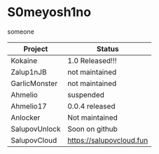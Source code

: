 # S0meyosh1no
someone


| Project        | Status                  |
|----------------|-------------------------|
| Kokaine        | 1.0 Released!!!         |
| Zalup1nJB      | not maintained          |
| GarlicMonster  | not maintained          |
| Ahmelio        | suspended               |
| Ahmelio17      | 0.0.4 released          |
| Anlocker       | Not maintained          |
| SalupovUnlock  | Soon on github          |
| SalupovCloud   | https://salupovcloud.fun|




